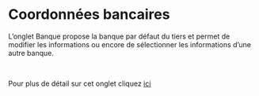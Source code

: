 # Coordonnées bancaires

L’onglet Banque propose la banque par défaut du tiers et permet de modifier 
 les informations ou encore de sélectionner les informations d’une autre 
 banque.


 


Pour plus de détail sur cet onglet cliquez [ici](../Receptionner/ModificationCoordonneesBancaires.md)


